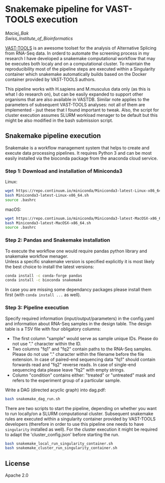 # Snakemake pipeline for VAST-TOOLS execution
*Maciej_Bak  
Swiss_Institute_of_Bioinformatics*

[VAST-TOOLS](https://github.com/vastgroup/vast-tools) is an awesome toolset for the analysis of Alternative Splicing from RNA-Seq data. In orderd to automate the screening process in my research I have developed a snakemake computational workflow that may be executes both localy and on a computational cluster. To maintain the reproducibility most of the pipeline steps are executed within a Singularity container which snakemake automatically builds based on the Docker container provided by VAST-TOOLS authors.

This pipeline works with H.sapiens and M.musculus data only (as this is what I do research on), but can be easily expanded to support other organisms that are also available in VASTDB. Similar note applies to the parameters of subsequent VAST-TOOLS analyses: not all of them are implemented - jsut these that I found important to tweak. Also, the script for cluster execution assumes SLURM workload menager to be default but this might be also modified in the bash submission script.

## Snakemake pipeline execution
Snakemake is a workflow management system that helps to create and execute data processing pipelines. It requires Python 3 and can be most easily installed via the bioconda package from the anaconda cloud service.

### Step 1: Download and installation of Miniconda3
Linux:
  ```bash
  wget https://repo.continuum.io/miniconda/Miniconda3-latest-Linux-x86_64.sh
  bash Miniconda3-latest-Linux-x86_64.sh
  source .bashrc
  ```

macOS:
  ```bash
  wget https://repo.continuum.io/miniconda/Miniconda3-latest-MacOSX-x86_64.sh
  bash Miniconda3-latest-MacOSX-x86_64.sh
  source .bashrc
  ```

### Step 2: Pandas and Snakemake installation

To execute the workflow one would require pandas python library and snakemake workflow menager.  
Unless a  specific snakemake version is specified explicitly it is most likely the best choice to install the latest versions:
  ```bash
  conda install -c conda-forge pandas
  conda install -c bioconda snakemake
  ```

In case you are missing some dependancy packages please install them first (with `conda install ...` as well).

### Step 3: Pipeline execution
Specify required information (input/output/parameters) in the config.yaml and information about RNA-Seq samples in the design table. The design table is a TSV file with four obligatory columns:
* The first column "sample" would serve as sample unique IDs. Please do not use "." character within the ID.
* Two columns "fq1" and "fq2" contain paths to the RNA-Seq samples. Please do not use "." character within the filename before the file extension. In case of paired-end sequencing data "fq1" should contain forwards read and "fq2" reverse reads. In case of single-end sequencing data please leave "fq2" with empty strings.
* Column "condition" contains either: "treated" or "untreated" mask and refers to the experiment group of a particular sample.

Write a DAG (directed acyclic graph) into dag.pdf:
  ```bash
  bash snakemake_dag_run.sh
  ```

There are two scripts to start the pipeline, depending on whether you want to run locally/on a SLURM computational cluster. Subsequent snakemake rules are executed within a singularity container provided by VAST-TOOLS developers (therefore in order to use this pipeline one needs to have `singularity` installed as well). For the cluster execution it might be required to adapt the 'cluster_config.json' before starting the run.
  ```bash
  bash snakemake_local_run_singularity_container.sh
  bash snakemake_cluster_run_singularity_container.sh
  ```

## License

Apache 2.0
